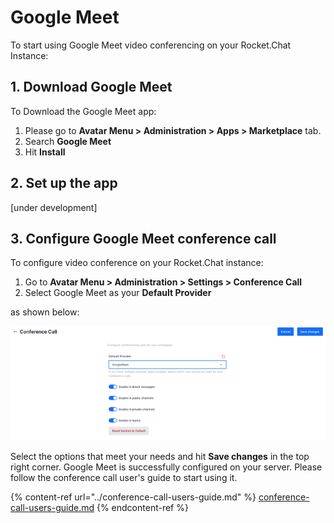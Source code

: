 # Google Meet

To start using Google Meet video conferencing on your Rocket.Chat Instance:

## 1. Download Google Meet

To Download the Google Meet app:

1. Please go to **Avatar Menu > Administration > Apps > Marketplace** tab.
2. Search **Google Meet**
3. Hit **Install**

## 2. Set up the app&#x20;

\[under development]

## 3. Configure Google Meet conference call

To configure video conference on your Rocket.Chat instance:

1. Go to **Avatar Menu > Administration > Settings >  Conference Call**
2. Select Google Meet as your **Default Provider**

as shown below:

![Video conference admin settings](../../../.gitbook/assets/GoogleMeetDefaultProvider.png)

Select the options that meet your needs and hit **Save changes** in the top right corner. Google Meet is successfully configured on your server. Please follow the conference call user's guide to start using it.

{% content-ref url="../conference-call-users-guide.md" %}
[conference-call-users-guide.md](../conference-call-users-guide.md)
{% endcontent-ref %}
